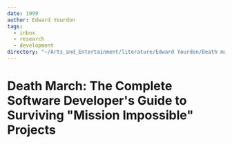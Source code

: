 ```yaml
---
date: 1999
author: Edward Yourdon
tags:
  - inbox
  - research
  - development
directory: "~/Arts_and_Entertainment/literature/Edward Yourdon/Death march_ the complete software developer's guide to surviving _mission impossible_ projects (2375)/"
---
```


# Death March: The Complete Software Developer's Guide to Surviving "Mission Impossible" Projects

